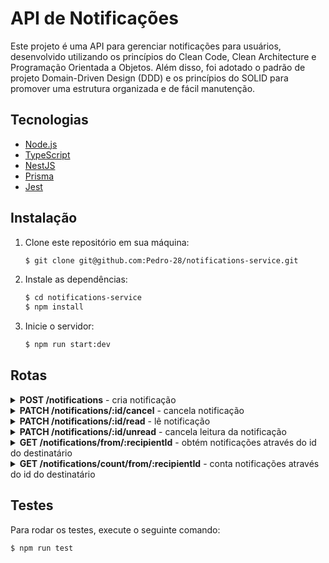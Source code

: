 # API de Notificações

Este projeto é uma API para gerenciar notificações para usuários, desenvolvido utilizando os princípios do Clean Code, Clean Architecture e Programação Orientada a Objetos. Além disso, foi adotado o padrão de projeto Domain-Driven Design (DDD) e os princípios do SOLID para promover uma estrutura organizada e de fácil manutenção.

## Tecnologias

- [Node.js](https://nodejs.org)
- [TypeScript](https://www.typescriptlang.org)
- [NestJS](https://nestjs.com)
- [Prisma](https://www.prisma.io)
- [Jest](https://jestjs.io)

## Instalação

1. Clone este repositório em sua máquina:

   ```sh
   $ git clone git@github.com:Pedro-28/notifications-service.git
   ```
2. Instale as dependências:

   ```sh
   $ cd notifications-service
   $ npm install
   ```
3. Inicie o servidor:

   ```sh
   $ npm run start:dev
   ```
## Rotas

<details>
   <summary><strong>POST /notifications</strong> - cria notificação</summary><br/>
      
   Corpo da requisição:
   
   ```bash
   {
      "recipientId": "id_do_destinatario",
      "content": "conteudo_da_notificacao",
      "category": "categoria_da_notificacao"
   }
   ```
   
   Resposta:

   ```bash
   {
      "notification": {
         "id": "id_da_notificacao",
         "recipientId": "id_do_destinatario",
         "content": "conteudo_da_notificacao",
         "category": "categoria_da_notificacao"
      }
   }
   ```
</details>

<details>
   <summary><strong>PATCH /notifications/:id/cancel</strong> - cancela notificação</summary><br/>
      
   Corpo da requisição:
   
   ```bash
      Não possui corpo da requisição, apenas o id da notificação na url.
   ```
   
   Resposta:

   ```bash
      Não possui resposta.
   ```
</details>

<details>
   <summary><strong>PATCH /notifications/:id/read</strong> - lê notificação</summary><br/>
      
   Corpo da requisição:
   
   ```bash
      Não possui corpo da requisição, apenas o id da notificação na url.
   ```
   
   Resposta:

   ```bash
      Não possui resposta.
   ```
</details>

<details>
   <summary><strong>PATCH /notifications/:id/unread</strong> - cancela leitura da notificação</summary><br/>
      
   Corpo da requisição:
   
   ```bash
      Não possui corpo da requisição, apenas o id da notificação na url.
   ```
   
   Resposta:

   ```bash
      Não possui resposta.
   ```
</details>

<details>
   <summary><strong>GET /notifications/from/:recipientId</strong> - obtém notificações através do id do destinatário</summary><br/>
      
   Corpo da requisição:
   
   ```bash
      Não possui corpo da requisição, apenas o id do destinatário na url.
   ```
   
   Resposta:

   ```bash
   {
      "notifications": [
         {
            "id": "id_da_notificacao",
            "recipientId": "id_do_destinatario",
            "content": "conteudo_da_notificacao",
            "category": "categoria_da_notificacao"
         },
         {
            "id": "id_da_notificacao",
            "recipientId": "id_do_destinatario",
            "content": "conteudo_da_notificacao",
            "category": "categoria_da_notificacao"
         },
      ]
   }
   ```
</details>

<details>
   <summary><strong>GET /notifications/count/from/:recipientId</strong> - conta notificações através do id do destinatário</summary><br/>
      
   Corpo da requisição:
   
   ```bash
      Não possui corpo da requisição, apenas o id do destinatário na url.
   ```
   
   Resposta:

   ```bash
   {
      "count": numero_de_notificacoes_que_destinatario_possui
   }
   ```
</details>

## Testes

Para rodar os testes, execute o seguinte comando:

```sh
$ npm run test
```

